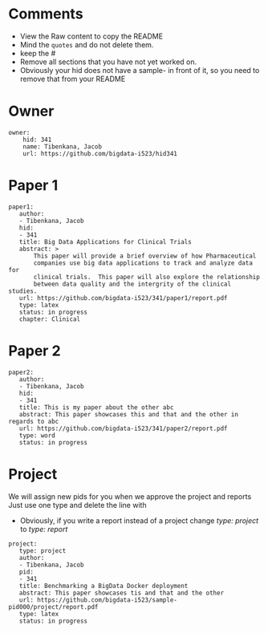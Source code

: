 # Comments

* View the Raw content to copy the README
* Mind the ```quotes``` and do not  delete them.
* keep the #
* Remove all sections that you have not yet worked on. 
* Obviously your hid does not have a sample- in front of it, so you need to remove that from your README

# Owner

```
owner:
    hid: 341
    name: Tibenkana, Jacob
    url: https://github.com/bigdata-i523/hid341
```

# Paper 1

```
paper1:
   author: 
   - Tibenkana, Jacob
   hid:
   - 341
   title: Big Data Applications for Clinical Trials
   abstract: >
       This paper will provide a brief overview of how Pharmaceutical
       companies use big data applications to track and analyze data for
       clinical trials.  This paper will also explore the relationship
       between data quality and the intergrity of the clinical studies.
   url: https://github.com/bigdata-i523/341/paper1/report.pdf
   type: latex
   status: in progress
   chapter: Clinical
```
   
# Paper 2

```
paper2:
   author: 
   - Tibenkana, Jacob
   hid:
   - 341
   title: This is my paper about the other abc
   abstract: This paper showcases this and that and the other in regards to abc
   url: https://github.com/bigdata-i523/341/paper2/report.pdf   
   type: word
   status: in progress
```

# Project 

We will assign new pids for you when we approve the project and reports   
Just use one type and delete the line with 

* Obviously, if you write a report instead of a project change *type: project* to *type: report*

```
project:
   type: project
   author: 
   - Tibenkana, Jacob 
   pid:
   - 341
   title: Benchmarking a BigData Docker deployment
   abstract: This paper showcases tis and that and the other 
   url: https://github.com/bigdata-i523/sample-pid000/project/report.pdf
   type: latex
   status: in progress
```
  
